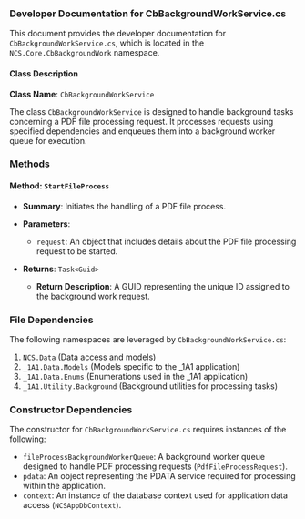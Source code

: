 <!-- Generated on 2025-07-27T02:13:40.823373 -->
### Developer Documentation for CbBackgroundWorkService.cs

This document provides the developer documentation for `CbBackgroundWorkService.cs`, which is located in the `NCS.Core.CbBackgroundWork` namespace.

#### Class Description

**Class Name**: `CbBackgroundWorkService`

The class `CbBackgroundWorkService` is designed to handle background tasks concerning a PDF file processing request. It processes requests using specified dependencies and enqueues them into a background worker queue for execution.

### Methods

#### Method: `StartFileProcess`

- **Summary**: Initiates the handling of a PDF file process.
  
- **Parameters**:
  - `request`: An object that includes details about the PDF file processing request to be started. 

- **Returns**: `Task<Guid>`
  - **Return Description**: A GUID representing the unique ID assigned to the background work request.

### File Dependencies

The following namespaces are leveraged by `CbBackgroundWorkService.cs`:
1. `NCS.Data` (Data access and models)
2. `_1A1.Data.Models` (Models specific to the _1A1 application)
3. `_1A1.Data.Enums` (Enumerations used in the _1A1 application)
4. `_1A1.Utility.Background` (Background utilities for processing tasks)

### Constructor Dependencies

The constructor for `CbBackgroundWorkService.cs` requires instances of the following:
- `fileProcessBackgroundWorkerQueue`: A background worker queue designed to handle PDF processing requests (`PdfFileProcessRequest`).
- `pdata`: An object representing the PDATA service required for processing within the application.
- `context`: An instance of the database context used for application data access (`NCSAppDbContext`).
